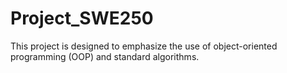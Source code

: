 # Project_SWE250
This project is designed to emphasize the use of object-oriented programming (OOP) and standard algorithms.
